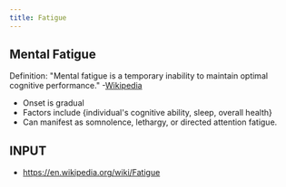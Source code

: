 ```yaml
---
title: Fatigue
---
```


## Mental Fatigue

Definition: "Mental fatigue is a temporary inability to maintain optimal cognitive performance." -[Wikipedia](https://en.wikipedia.org/wiki/Fatigue)

- Onset is gradual
- Factors include {individual's cognitive ability, sleep, overall health}
- Can manifest as somnolence, lethargy, or directed attention fatigue.

## INPUT
- https://en.wikipedia.org/wiki/Fatigue

